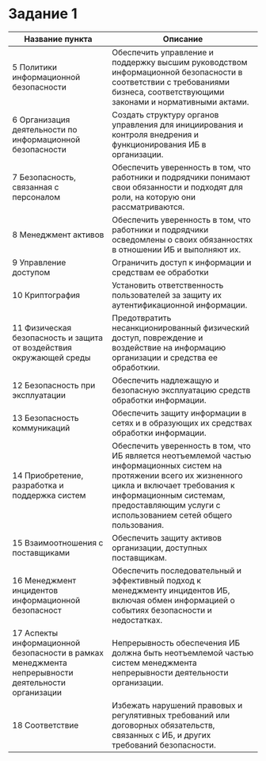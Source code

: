 # Задание 1
| Название пункта  | Описание |
| ------------- | ------------- |
| 5 Политики информационной безопасности  | Обеспечить управление и поддержку высшим руководством информационной безопасности в соответствии с требованиями бизнеса, соответствующими законами и нормативными актами.  |
| 6 Организация деятельности по информационной безопасности  | Создать структуру органов управления для инициирования и контроля внедрения и функционирования ИБ в организации.  |
| 7 Безопасность, связанная с персоналом  | Обеспечить уверенность в том, что работники и подрядчики понимают свои обязанности и подходят для роли, на которую они рассматриваются.  |
| 8 Менеджмент активов  | Обеспечить уверенность в том, что работники и подрядчики осведомлены о своих обязанностях в отношении ИБ и выполняют их.  |
| 9 Управление доступом  | Ограничить доступ к информации и средствам ее обработки  |
| 10 Криптография  | Установить ответственность пользователей за защиту их аутентификационной информации.  |
| 11 Физическая безопасность и защита от воздействия окружающей среды | Предотвратить несанкционированный физический доступ, повреждение и воздействие на информацию организации и средства ее обработкии.  |
| 12 Безопасность при эксплуатации | Обеспечить надлежащую и безопасную эксплуатацию средств обработки информации.  |
| 13 Безопасность коммуникаций | Обеспечить защиту информации в сетях и в образующих их средствах обработки информации.  |
| 14 Приобретение, разработка и поддержка систем  | Обеспечить уверенность в том, что ИБ является неотъемлемой частью информационных систем на протяжении всего их жизненного цикла и включает требования к информационным системам, предоставляющим услуги с использованием сетей общего пользования.  |
| 15 Взаимоотношения с поставщиками  | Обеспечить защиту активов организации, доступных поставщикам.  |
| 16 Менеджмент инцидентов информационной безопасност  | Обеспечить последовательный и эффективный подход к менеджменту инцидентов ИБ, включая обмен информацией о событиях безопасности и недостатках.  |
| 17 Аспекты информационной безопасности в рамках менеджмента непрерывности деятельности организации  | Непрерывность обеспечения ИБ должна быть неотъемлемой частью систем менеджмента непрерывности деятельности организации.  |
| 18 Соответствие  | Избежать нарушений правовых и регулятивных требований или договорных обязательств, связанных с ИБ, и других требований безопасности.  |

